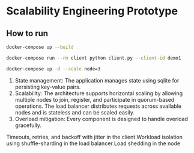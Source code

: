 # Scalability Engineering Prototype



## How to run

```sh
docker-compose up --build
```

```sh
docker-compose run --rm client python client.py --client-id demo1
```

```sh
docker-compose up -d --scale node=3
```

1. State management:
The application manages state using sqlite for persisting key-value pairs.
2. Scalability:
The architecture supports horizontal scaling by allowing multiple nodes to join, register, and participate in quorum-based operations. The load balancer distributes requests across available nodes and is stateless and can be scaled easily.
3. Overload mitigation:
Every component is designed to handle overload gracefully.

Timeouts, retries, and backoff with jitter in the client
Workload isolation using shuffle-sharding in the load balancer
Load shedding in the node